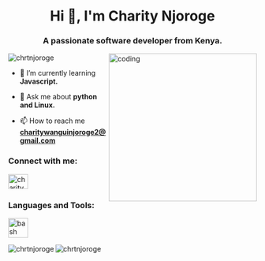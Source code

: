 <h1 align="center">Hi 👋, I'm Charity Njoroge</h1>
<h3 align="center">A passionate software developer from Kenya.</h3>
<img align="right" alt="coding" width="300" src="https://cdn.dribbble.com/users/1063314/screenshots/3020974/tdsocial_dribbble.gif">

<p align="left"> <img src="https://komarev.com/ghpvc/?username=chrtnjoroge&label=Profile%20views&color=0e75b6&style=flat" alt="chrtnjoroge" /> </p>

- 🌱 I’m currently learning **Javascript.**

- 💬 Ask me about **python and Linux.**

- 📫 How to reach me **charitywanguinjoroge2@gmail.com**

<h3 align="left">Connect with me:</h3>
<p align="left">
<a href="https://linkedin.com/in/charity%20wangui%20njoroge" target="blank"><img align="center" src="https://raw.githubusercontent.com/rahuldkjain/github-profile-readme-generator/master/src/images/icons/Social/linked-in-alt.svg" alt="charity wangui njoroge" height="30" width="40" /></a>
</p>

<h3 align="left">Languages and Tools:</h3>
<p align="left"> <a href="https://www.gnu.org/software/bash/" target="_blank" rel="noreferrer"> <img src="https://www.vectorlogo.zone/logos/gnu_bash/gnu_bash-icon.svg" alt="bash" width="40" height="40"/> </a></p>

<p><img align="left" src="https://github-readme-stats.vercel.app/api/top-langs?username=chrtnjoroge&show_icons=true&locale=en&layout=compact" alt="chrtnjoroge" /></p>

<!--<p>&nbsp;<img align="center" src="https://github-readme-stats.vercel.app/api?username=chrtnjoroge&show_icons=true&locale=en" alt="chrtnjoroge" /></p>-->

<p><img align="center" src="https://github-readme-streak-stats.herokuapp.com/?user=chrtnjoroge&" alt="chrtnjoroge" /></p>
